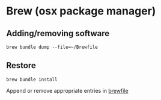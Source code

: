 # Brew (osx package manager)

## Adding/removing software

`brew bundle dump --file=~/Brewfile`

## Restore

`brew bundle install`

Append or remove appropriate entries in [brewfile](./Brewfile)